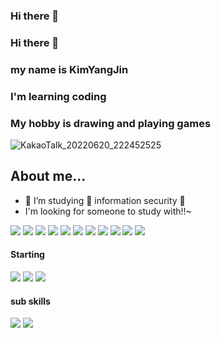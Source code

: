 ### Hi there 👋

### Hi there 👋

<!--
**YANGJIN12/YANGJIN12** is a ✨ _special_ ✨ repository because its `README.md` (this file) appears on your GitHub profile.

Here are some ideas to get you started:

- 🔭 I’m currently working on ...
- 🌱 I’m currently learning ...
- 👯 I’m looking to collaborate on ...
- 🤔 I’m looking for help with ...
- 💬 Ask me about ...
- 📫 How to reach me: ...
- 😄 Pronouns: ...
- ⚡ Fun fact: ...
-->
###  my name is KimYangJin
###  I'm learning coding
###  My hobby is drawing and playing games
![KakaoTalk_20220620_222452525](https://user-images.githubusercontent.com/107318969/175049136-16fd1485-c2ca-4770-ae48-b0a2f651a916.jpg)
 
## About me...

- 🔭 I’m studying 🔐 information security 🔐
- I'm looking for someone to study with!!~

<img src="https://img.shields.io/badge/C-A8B9CC?style=flat&logo=C&logoColor=white"/>
<img src="https://img.shields.io/badge/Java-007396?style=flat-square&logo=java&logoColor=white"/></a>
<img src="https://img.shields.io/badge/Python-3766AB?style=flat-square&logo=Python&logoColor=white"/></a>
<img src="https://img.shields.io/badge/Docker-2496ED?style=flat-square&logo=Docker&logoColor=white"/></a>
<img src="https://img.shields.io/badge/MariaDB-003545?style=flat-square&logo=MariaDB&logoColor=white"/></a>
<img src="https://img.shields.io/badge/MySQL-4479A1?style=flat-square&logo=MySQL&logoColor=white"/></a>
<img src="https://img.shields.io/badge/Ubuntu-E95420?style=flat-square&logo=Ubuntu&logoColor=white"/></a>
<img src="https://img.shields.io/badge/CentOS-262577?style=flat&logo=CentOS&logoColor=white"/></a>
<img src="https://img.shields.io/badge/Kali-557C94?style=flat&logo=KaliLinux&logoColor=white"/></a>
<img src="https://img.shields.io/badge/Wireshark-1679A7?style=flat&logo=Wireshark&logoColor=white"/></a>
<img src="https://img.shields.io/badge/Cisco-1BA0D7?style=flat-square&logo=Cisco&logoColor=white"/></a>


#### Starting
<img src="https://img.shields.io/badge/C%23-3766AB?style=flat-square&logo=Csharp&logoColor=white"/>
<img src="https://img.shields.io/badge/C++-3766AB?style=flat-square&logo=C%2B%2B&logoColor=white"/></a>
<img src="https://img.shields.io/badge/Markdown-000000?style=flat-square&logo=Markdown&logoColor=white"/></a>



#### sub skills
<img src="https://img.shields.io/badge/Adobe-FF0000?style=flat-square&logo=Adobe&logoColor=white"/></a>
<img src="https://img.shields.io/badge/Adobe After Effects-9999FF?style=flat-square&logo=Adobe After Effects&logoColor=white"/></a>
